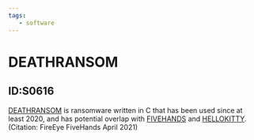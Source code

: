 ```yaml
---
tags:
   - software
---
```

# DEATHRANSOM
## ID:S0616
[DEATHRANSOM](software/S0616) is ransomware written in C that has been used since at least 2020, and has potential overlap with [FIVEHANDS](software/S0618) and [HELLOKITTY](software/S0617).(Citation: FireEye FiveHands April 2021)
